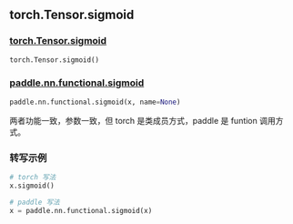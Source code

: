 ## torch.Tensor.sigmoid
### [torch.Tensor.sigmoid](https://pytorch.org/docs/stable/generated/torch.Tensor.sigmoid.html?highlight=torch+sigmoid#torch.Tensor.sigmoid)

```python
torch.Tensor.sigmoid()
```

### [paddle.nn.functional.sigmoid](https://www.paddlepaddle.org.cn/documentation/docs/zh/api/paddle/nn/functional/sigmoid_cn.html)

```python
paddle.nn.functional.sigmoid(x, name=None)
```

两者功能一致，参数一致，但 torch 是类成员方式，paddle 是 funtion 调用方式。

### 转写示例

```python
# torch 写法
x.sigmoid()

# paddle 写法
x = paddle.nn.functional.sigmoid(x)
```
